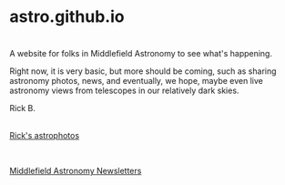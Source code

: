 # astro.github.io


<html>
<head>
    <title>Middlefield Astronomy </title>
</head>
<body>
    <h1></h1>
    <p>A website for folks in Middlefield Astronomy to see what's happening. </p>
    <p>Right now, it is very basic, but more should be coming, such as sharing astronomy photos, news, and eventually, we hope, maybe even live astronomy views from telescopes in our relatively dark skies. </p> 
    <p>Rick B.</p>
</body>

<head>
</head>
<body>
<br>
   <a href="https://www.astrobin.com/users/musicalengineer/"> Rick's astrophotos </a>
</body>
 <p></p>
 <br>
<p><a href="https://musicalengineer.github.io/astro.github.io/newsletters/">Middlefield Astronomy Newsletters</a></p>

</html>





